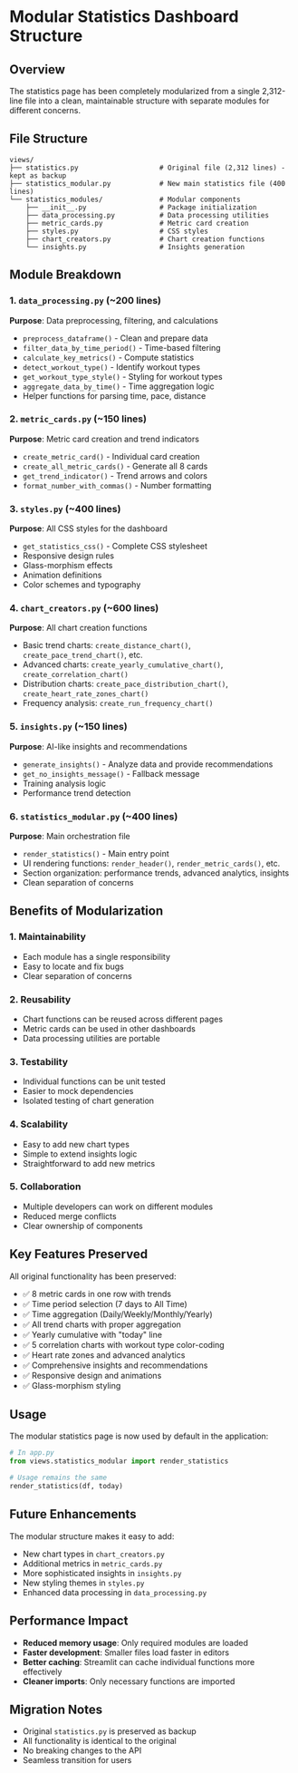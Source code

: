 # Modular Statistics Dashboard Structure

## Overview
The statistics page has been completely modularized from a single 2,312-line file into a clean, maintainable structure with separate modules for different concerns.

## File Structure

```
views/
├── statistics.py                    # Original file (2,312 lines) - kept as backup
├── statistics_modular.py            # New main statistics file (400 lines)
└── statistics_modules/              # Modular components
    ├── __init__.py                  # Package initialization
    ├── data_processing.py           # Data processing utilities
    ├── metric_cards.py              # Metric card creation
    ├── styles.py                    # CSS styles
    ├── chart_creators.py            # Chart creation functions
    └── insights.py                  # Insights generation
```

## Module Breakdown

### 1. `data_processing.py` (~200 lines)
**Purpose**: Data preprocessing, filtering, and calculations
- `preprocess_dataframe()` - Clean and prepare data
- `filter_data_by_time_period()` - Time-based filtering
- `calculate_key_metrics()` - Compute statistics
- `detect_workout_type()` - Identify workout types
- `get_workout_type_style()` - Styling for workout types
- `aggregate_data_by_time()` - Time aggregation logic
- Helper functions for parsing time, pace, distance

### 2. `metric_cards.py` (~150 lines)
**Purpose**: Metric card creation and trend indicators
- `create_metric_card()` - Individual card creation
- `create_all_metric_cards()` - Generate all 8 cards
- `get_trend_indicator()` - Trend arrows and colors
- `format_number_with_commas()` - Number formatting

### 3. `styles.py` (~400 lines)
**Purpose**: All CSS styles for the dashboard
- `get_statistics_css()` - Complete CSS stylesheet
- Responsive design rules
- Glass-morphism effects
- Animation definitions
- Color schemes and typography

### 4. `chart_creators.py` (~600 lines)
**Purpose**: All chart creation functions
- Basic trend charts: `create_distance_chart()`, `create_pace_trend_chart()`, etc.
- Advanced charts: `create_yearly_cumulative_chart()`, `create_correlation_chart()`
- Distribution charts: `create_pace_distribution_chart()`, `create_heart_rate_zones_chart()`
- Frequency analysis: `create_run_frequency_chart()`

### 5. `insights.py` (~150 lines)
**Purpose**: AI-like insights and recommendations
- `generate_insights()` - Analyze data and provide recommendations
- `get_no_insights_message()` - Fallback message
- Training analysis logic
- Performance trend detection

### 6. `statistics_modular.py` (~400 lines)
**Purpose**: Main orchestration file
- `render_statistics()` - Main entry point
- UI rendering functions: `render_header()`, `render_metric_cards()`, etc.
- Section organization: performance trends, advanced analytics, insights
- Clean separation of concerns

## Benefits of Modularization

### 1. **Maintainability**
- Each module has a single responsibility
- Easy to locate and fix bugs
- Clear separation of concerns

### 2. **Reusability**
- Chart functions can be reused across different pages
- Metric cards can be used in other dashboards
- Data processing utilities are portable

### 3. **Testability**
- Individual functions can be unit tested
- Easier to mock dependencies
- Isolated testing of chart generation

### 4. **Scalability**
- Easy to add new chart types
- Simple to extend insights logic
- Straightforward to add new metrics

### 5. **Collaboration**
- Multiple developers can work on different modules
- Reduced merge conflicts
- Clear ownership of components

## Key Features Preserved

All original functionality has been preserved:
- ✅ 8 metric cards in one row with trends
- ✅ Time period selection (7 days to All Time)
- ✅ Time aggregation (Daily/Weekly/Monthly/Yearly)
- ✅ All trend charts with proper aggregation
- ✅ Yearly cumulative with "today" line
- ✅ 5 correlation charts with workout type color-coding
- ✅ Heart rate zones and advanced analytics
- ✅ Comprehensive insights and recommendations
- ✅ Responsive design and animations
- ✅ Glass-morphism styling

## Usage

The modular statistics page is now used by default in the application:

```python
# In app.py
from views.statistics_modular import render_statistics

# Usage remains the same
render_statistics(df, today)
```

## Future Enhancements

The modular structure makes it easy to add:
- New chart types in `chart_creators.py`
- Additional metrics in `metric_cards.py`
- More sophisticated insights in `insights.py`
- New styling themes in `styles.py`
- Enhanced data processing in `data_processing.py`

## Performance Impact

- **Reduced memory usage**: Only required modules are loaded
- **Faster development**: Smaller files load faster in editors
- **Better caching**: Streamlit can cache individual functions more effectively
- **Cleaner imports**: Only necessary functions are imported

## Migration Notes

- Original `statistics.py` is preserved as backup
- All functionality is identical to the original
- No breaking changes to the API
- Seamless transition for users 